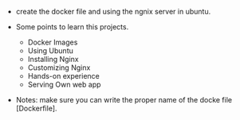 - create the docker file and using the ngnix server in ubuntu.

- Some points to learn this projects.
    -   Docker Images
    -   Using Ubuntu
    -   Installing Nginx
    -   Customizing Nginx
    -   Hands-on experience
    -   Serving Own web app

- Notes: make sure you can write the proper name of the docke file [Dockerfile]. 
